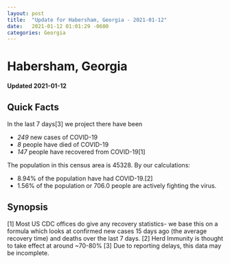 ```yaml
---
layout: post
title:  "Update for Habersham, Georgia - 2021-01-12"
date:   2021-01-12 01:01:29 -0600
categories: Georgia
---
```


# Habersham, Georgia
#### Updated 2021-01-12

## Quick Facts

In the last 7 days[3] we project there have been
- *249* new cases of COVID-19
- *8* people have died of COVID-19
- *147* people have recovered from COVID-19[1]

The population in this census area is 45328. By our calculations:
- 8.94% of the population have had COVID-19.[2]
- 1.56% of the population or 706.0 people are actively fighting the virus.

## Synopsis




[1] Most US CDC offices do give any recovery statistics- we base this on a formula which looks at confirmed new cases
15 days ago (the average recovery time) and deaths over the last 7 days.
[2] Herd Immunity is thought to take effect at around ~70-80%
[3] Due to reporting delays, this data may be incomplete. 
    